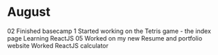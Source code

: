 # August

02
 Finished basecamp 1
 Started working on the Tetris game - the index page
 Learning ReactJS
05
Worked on my new Resume and portfolio website
Worked ReactJS calculator
